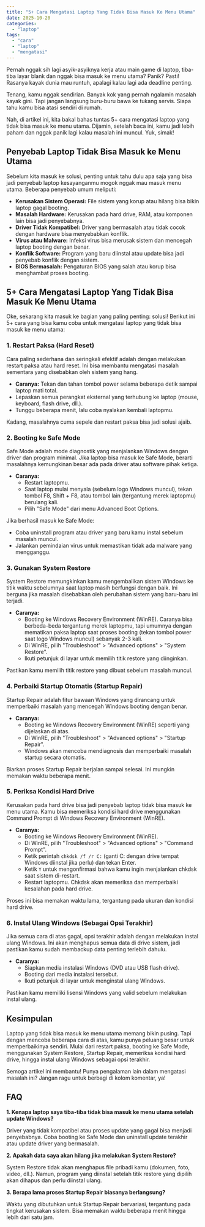 ```yaml
---
title: "5+ Cara Mengatasi Laptop Yang Tidak Bisa Masuk Ke Menu Utama"
date: 2025-10-20
categories: 
  - "laptop"
tags: 
  - "cara"
  - "laptop"
  - "mengatasi"
---
```


Pernah nggak sih lagi asyik-asyiknya kerja atau main game di laptop, tiba-tiba layar blank dan nggak bisa masuk ke menu utama? Panik? Pasti! Rasanya kayak dunia mau runtuh, apalagi kalau lagi ada deadline penting.

Tenang, kamu nggak sendirian. Banyak kok yang pernah ngalamin masalah kayak gini. Tapi jangan langsung buru-buru bawa ke tukang servis. Siapa tahu kamu bisa atasi sendiri di rumah.

Nah, di artikel ini, kita bakal bahas tuntas 5+ cara mengatasi laptop yang tidak bisa masuk ke menu utama. Dijamin, setelah baca ini, kamu jadi lebih paham dan nggak panik lagi kalau masalah ini muncul. Yuk, simak!

## Penyebab Laptop Tidak Bisa Masuk ke Menu Utama

Sebelum kita masuk ke solusi, penting untuk tahu dulu apa saja yang bisa jadi penyebab laptop kesayanganmu mogok nggak mau masuk menu utama. Beberapa penyebab umum meliputi:

- **Kerusakan Sistem Operasi:** File sistem yang korup atau hilang bisa bikin laptop gagal booting.
- **Masalah Hardware:** Kerusakan pada hard drive, RAM, atau komponen lain bisa jadi penyebabnya.
- **Driver Tidak Kompatibel:** Driver yang bermasalah atau tidak cocok dengan hardware bisa menyebabkan konflik.
- **Virus atau Malware:** Infeksi virus bisa merusak sistem dan mencegah laptop booting dengan benar.
- **Konflik Software:** Program yang baru diinstal atau update bisa jadi penyebab konflik dengan sistem.
- **BIOS Bermasalah:** Pengaturan BIOS yang salah atau korup bisa menghambat proses booting.

## 5+ Cara Mengatasi Laptop Yang Tidak Bisa Masuk Ke Menu Utama

Oke, sekarang kita masuk ke bagian yang paling penting: solusi! Berikut ini 5+ cara yang bisa kamu coba untuk mengatasi laptop yang tidak bisa masuk ke menu utama:

### 1\. Restart Paksa (Hard Reset)

Cara paling sederhana dan seringkali efektif adalah dengan melakukan restart paksa atau hard reset. Ini bisa membantu mengatasi masalah sementara yang disebabkan oleh sistem yang hang.

- **Caranya:** Tekan dan tahan tombol power selama beberapa detik sampai laptop mati total.
- Lepaskan semua perangkat eksternal yang terhubung ke laptop (mouse, keyboard, flash drive, dll.).
- Tunggu beberapa menit, lalu coba nyalakan kembali laptopmu.

Kadang, masalahnya cuma sepele dan restart paksa bisa jadi solusi ajaib.

### 2\. Booting ke Safe Mode

Safe Mode adalah mode diagnostik yang menjalankan Windows dengan driver dan program minimal. Jika laptop bisa masuk ke Safe Mode, berarti masalahnya kemungkinan besar ada pada driver atau software pihak ketiga.

- **Caranya:**
    - Restart laptopmu.
    - Saat laptop mulai menyala (sebelum logo Windows muncul), tekan tombol F8, Shift + F8, atau tombol lain (tergantung merek laptopmu) berulang kali.
    - Pilih "Safe Mode" dari menu Advanced Boot Options.

Jika berhasil masuk ke Safe Mode:

- Coba uninstall program atau driver yang baru kamu instal sebelum masalah muncul.
- Jalankan pemindaian virus untuk memastikan tidak ada malware yang mengganggu.

### 3\. Gunakan System Restore

System Restore memungkinkan kamu mengembalikan sistem Windows ke titik waktu sebelumnya saat laptop masih berfungsi dengan baik. Ini berguna jika masalah disebabkan oleh perubahan sistem yang baru-baru ini terjadi.

- **Caranya:**
    - Booting ke Windows Recovery Environment (WinRE). Caranya bisa berbeda-beda tergantung merek laptopmu, tapi umumnya dengan mematikan paksa laptop saat proses booting (tekan tombol power saat logo Windows muncul) sebanyak 2-3 kali.
    - Di WinRE, pilih "Troubleshoot" > "Advanced options" > "System Restore".
    - Ikuti petunjuk di layar untuk memilih titik restore yang diinginkan.

Pastikan kamu memilih titik restore yang dibuat sebelum masalah muncul.

### 4\. Perbaiki Startup Otomatis (Startup Repair)

Startup Repair adalah fitur bawaan Windows yang dirancang untuk memperbaiki masalah yang mencegah Windows booting dengan benar.

- **Caranya:**
    - Booting ke Windows Recovery Environment (WinRE) seperti yang dijelaskan di atas.
    - Di WinRE, pilih "Troubleshoot" > "Advanced options" > "Startup Repair".
    - Windows akan mencoba mendiagnosis dan memperbaiki masalah startup secara otomatis.

Biarkan proses Startup Repair berjalan sampai selesai. Ini mungkin memakan waktu beberapa menit.

### 5\. Periksa Kondisi Hard Drive

Kerusakan pada hard drive bisa jadi penyebab laptop tidak bisa masuk ke menu utama. Kamu bisa memeriksa kondisi hard drive menggunakan Command Prompt di Windows Recovery Environment (WinRE).

- **Caranya:**
    - Booting ke Windows Recovery Environment (WinRE).
    - Di WinRE, pilih "Troubleshoot" > "Advanced options" > "Command Prompt".
    - Ketik perintah `chkdsk /f /r C:` (ganti C: dengan drive tempat Windows diinstal jika perlu) dan tekan Enter.
    - Ketik `Y` untuk mengonfirmasi bahwa kamu ingin menjalankan chkdsk saat sistem di-restart.
    - Restart laptopmu. Chkdsk akan memeriksa dan memperbaiki kesalahan pada hard drive.

Proses ini bisa memakan waktu lama, tergantung pada ukuran dan kondisi hard drive.

### 6\. Instal Ulang Windows (Sebagai Opsi Terakhir)

Jika semua cara di atas gagal, opsi terakhir adalah dengan melakukan instal ulang Windows. Ini akan menghapus semua data di drive sistem, jadi pastikan kamu sudah membackup data penting terlebih dahulu.

- **Caranya:**
    - Siapkan media instalasi Windows (DVD atau USB flash drive).
    - Booting dari media instalasi tersebut.
    - Ikuti petunjuk di layar untuk menginstal ulang Windows.

Pastikan kamu memiliki lisensi Windows yang valid sebelum melakukan instal ulang.

## Kesimpulan

Laptop yang tidak bisa masuk ke menu utama memang bikin pusing. Tapi dengan mencoba beberapa cara di atas, kamu punya peluang besar untuk memperbaikinya sendiri. Mulai dari restart paksa, booting ke Safe Mode, menggunakan System Restore, Startup Repair, memeriksa kondisi hard drive, hingga instal ulang Windows sebagai opsi terakhir.

Semoga artikel ini membantu! Punya pengalaman lain dalam mengatasi masalah ini? Jangan ragu untuk berbagi di kolom komentar, ya!

## FAQ

**1\. Kenapa laptop saya tiba-tiba tidak bisa masuk ke menu utama setelah update Windows?**

Driver yang tidak kompatibel atau proses update yang gagal bisa menjadi penyebabnya. Coba booting ke Safe Mode dan uninstall update terakhir atau update driver yang bermasalah.

**2\. Apakah data saya akan hilang jika melakukan System Restore?**

System Restore tidak akan menghapus file pribadi kamu (dokumen, foto, video, dll.). Namun, program yang diinstal setelah titik restore yang dipilih akan dihapus dan perlu diinstal ulang.

**3\. Berapa lama proses Startup Repair biasanya berlangsung?**

Waktu yang dibutuhkan untuk Startup Repair bervariasi, tergantung pada tingkat kerusakan sistem. Bisa memakan waktu beberapa menit hingga lebih dari satu jam.
